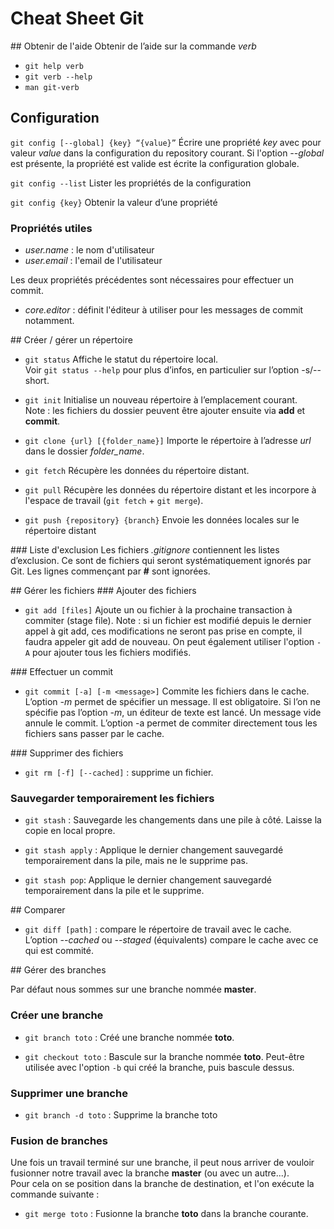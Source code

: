 # Cheat Sheet Git

## Obtenir de l'aide
Obtenir de l’aide sur la commande _verb_

* `git help verb`
* `git verb --help`
* `man git-verb`

## Configuration
`git config [--global] {key} “{value}”`
Écrire une propriété _key_ avec pour valeur _value_ dans la configuration du repository courant.
Si l'option _--global_ est présente, la propriété est valide est écrite la configuration globale.

`git config --list`
Lister les propriétés de la configuration

`git config {key}`
Obtenir la valeur d’une propriété

### Propriétés utiles
- *user.name* : le nom d'utilisateur
- *user.email* : l'email de l'utilisateur

Les deux propriétés précédentes sont nécessaires pour effectuer un commit.

- *core.editor* : définit l'éditeur à utiliser pour les messages de commit notamment.

## Créer / gérer un répertoire
* `git status`
Affiche le statut du répertoire local.  
Voir `git status --help` pour plus d’infos, en particulier sur l’option -s/--short.

* `git init`
Initialise un nouveau répertoire à l’emplacement courant.  
Note : les fichiers du dossier peuvent être ajouter ensuite via **add** et **commit**.

* `git clone {url} [{folder_name}]`
Importe le répertoire à l’adresse _url_ dans le dossier *folder_name*.

* `git fetch`
Récupère les données du répertoire distant.

* `git pull`
Récupère les données du répertoire distant et les incorpore à l'espace de travail (`git fetch` + `git merge`).

* `git push {repository} {branch}`
Envoie les données locales sur le répertoire distant


### Liste d'exclusion
Les fichiers _.gitignore_ contiennent les listes d’exclusion.
Ce sont de fichiers qui seront systématiquement ignorés par Git.
Les lignes commençant par **#** sont ignorées.

## Gérer les fichiers
### Ajouter des fichiers
* `git add [files]`
Ajoute un ou fichier à la prochaine transaction à commiter (stage file).
Note : si un fichier est modifié depuis le dernier appel à git add, ces modifications ne seront pas prise en compte, il faudra appeler git add de nouveau.
On peut également utiliser l'option `-A` pour ajouter tous les fichiers modifiés.

### Effectuer un commit
* `git commit [-a] [-m <message>]`
Commite les fichiers dans le cache.
L’option _-m_ permet de spécifier un message. Il est obligatoire.
Si l’on ne spécifie pas l’option _-m_, un éditeur de texte est lancé. Un message vide annule le commit.
L’option -a permet de commiter directement tous les fichiers sans passer par le cache.

### Supprimer des fichiers
* `git rm [-f] [--cached]` : supprime un fichier.

### Sauvegarder temporairement les fichiers
* `git stash` : Sauvegarde les changements dans une pile à côté. Laisse la copie en local propre.

* `git stash apply` : Applique le dernier changement sauvegardé temporairement dans la pile, mais ne le supprime pas.

* `git stash pop`: Applique le dernier changement sauvegardé temporairement dans la pile et le supprime.

## Comparer

* `git diff [path]` : compare le répertoire de travail avec le cache.
L’option _--cached_ ou _--staged_ (équivalents) compare le cache avec ce qui est commité.

## Gérer des branches

Par défaut nous sommes sur une branche nommée **master**.

### Créer une branche

* `git branch toto` : Créé une branche nommée **toto**.

* `git checkout toto` : Bascule sur la branche nommée **toto**. Peut-être utilisée avec l'option `-b` qui créé la branche, puis bascule dessus.

### Supprimer une branche

* `git branch -d toto` : Supprime la branche toto

### Fusion de branches

Une fois un travail terminé sur une branche, il peut nous arriver de vouloir fusionner notre travail avec la branche **master** (ou avec un autre...).  
Pour cela on se position dans la branche de destination, et l'on exécute la commande suivante :

* `git merge toto` : Fusionne la branche **toto** dans la branche courante.

